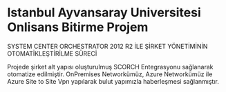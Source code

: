 # Istanbul Ayvansaray Universitesi Onlisans Bitirme Projem
 SYSTEM CENTER ORCHESTRATOR 2012 R2 İLE ŞİRKET YÖNETİMİNİN OTOMATİKLEŞTİRİLME SÜRECİ
 
Projede şirket alt yapısı oluşturulmuş SCORCH Entegrasyonu sağlanarak otomatize edilmiştir. OnPremises Networkümüz, Azure Networkümüz ile Azure Site to Site Vpn yapılarak bulut yapımızla haberleşmesi sağlanmıştır. 
